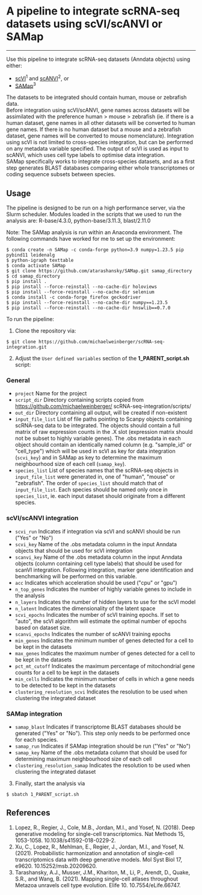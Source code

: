 # A pipeline to integrate scRNA-seq datasets using scVI/scANVI or SAMap
---
Use this pipeline to integrate scRNA-seq datasets (Anndata objects) using either:
- [scVI](https://docs.scvi-tools.org/en/stable/user_guide/models/scvi.html)<sup>1</sup> and [scANVI](https://docs.scvi-tools.org/en/stable/user_guide/models/scanvi.html)<sup>2</sup>, or
- [SAMap](https://github.com/atarashansky/SAMap?tab=readme-ov-file)<sup>3</sup>

The datasets to be integrated should contain human, mouse or zebrafish data. <br>
Before integration using scVI/scANVI, gene names across datasets will be assimilated with the preference human > mouse > zebrafish (ie. if there is a human dataset, gene names in all other datasets will be converted to human gene names. If there is no human dataset but a mouse and a zebrafish dataset, gene names will be converted to mouse nomenclature). Integration using scVI is not limited to cross-species integration, but can be performed on any metadata variable specified. The output of scVI is used as input to scANVI, which uses cell type labels to optimise data integration. <br>
SAMap specifically works to integrate cross-species datasets, and as a first step generates BLAST databases comparing either whole transcriptomes or coding sequence subsets between species.


## Usage

The pipeline is designed to be run on a high performance server, via the Slurm scheduler. Modules loaded in the scripts that we used to run the analysis are:
R-base/4.3.0, python-base/3.11.3,  blast/2.11.0

Note: The SAMap analysis is run within an Anaconda environment. The following commands have worked for me to set up the environment:
```
$ conda create -n SAMap -c conda-forge python=3.9 numpy=1.23.5 pip pybind11 leidenalg
$ python-igraph texttable
$ conda activate SAMap
$ git clone https://github.com/atarashansky/SAMap.git samap_directory
$ cd samap_directory
$ pip install .
$ pip install --force-reinstall --no-cache-dir holoviews
$ pip install --force-reinstall --no-cache-dir selenium
$ conda install -c conda-forge firefox geckodriver
$ pip install --force-reinstall --no-cache-dir numpy==1.23.5
$ pip install --force-reinstall --no-cache-dir hnswlib==0.7.0
```

To run the pipeline:

1. Clone the repository via:
```
$ git clone https://github.com/michaelweinberger/scRNA-seq-integration.git
```
   
2. Adjust the `User defined variables` section of the **1_PARENT_script.sh** script:
### General
- `project`   Name for the project
- `script_dir`   Directory containing scripts copied from https://github.com/michaelweinberger/ scRNA-seq-integration/scripts/
- `out_dir`   Directory containing all output, will be created if non-existent
- `input_file_list`   List of file paths pointing to Scanpy objects containing scRNA-seq data to be integrated. The objects should contain a full matrix of raw expression counts in the .X slot (expression matrix should not be subset to highly variable genes). The .obs metadata in each object should contain an identically named column (e.g. "sample_id" or "cell_type") which will be used in scVI as key for data integration (`scvi_key`) and in SAMap as key to determine the maximum neighbourhood size of each cell (`samap_key`).
- `species_list`   List of species names that the scRNA-seq objects in  `input_file_list` were generated in, one of "human", "mouse" or "zebrafish". The order of `species_list` should match that of `input_file_list`. Each species should be named only once in `species_list`, ie. each input dataset should originate from a different species.

### scVI/scANVI integration
- `scvi_run`   Indicates if integration via scVI and scANVI should be run ("Yes" or "No")
- `scvi_key`   Name of the .obs metadata column in the input Anndata objects that should be used for scVI integration
- `scanvi_key`  Name of the .obs metadata column in the input Anndata objects (column containing cell type labels) that should be used for scanVI integration. Following integration, marker gene identification and benchmarking will be performed on this variable.
- `acc`   Indicates which acceleration should be used ("cpu" or "gpu")
- `n_top_genes`   Indicates the number of highly variable genes to include in the analysis
- `n_layers`   Indicates the number of hidden layers to use for the scVI model
- `n_latent`   Indicates the dimensionality of the latent space
- `scvi_epochs`   Indicates the number of scVI training epochs. If set to "auto", the scVI algorithm will estimate the optimal number of epochs based on dataset size.
- `scanvi_epochs`   Indicates the number of scANVI training epochs
- `min_genes`   Indicates the minimum number of genes detected for a cell to be kept in the datasets
- `max_genes`   Indicates the maximum number of genes detected for a cell to be kept in the datasets
- ` pct_mt_cutoff `   Indicates the maximum percentage of mitochondrial gene counts for a cell to be kept in the datasets
- `min_cells`   Indicates the minimum number of cells in which a gene needs to be detected to be kept in the datasets
- `clustering_resolution_scvi`   Indicates the resolution to be used when clustering the integrated dataset

### SAMap integration
- `samap_blast`   Indicates if transcriptome BLAST databases should be generated ("Yes" or "No"). This step only needs to be performed once for each species.
- `samap_run`   Indicates if SAMap integration should be run ("Yes" or "No")
- `samap_key`   Name of the .obs metadata column that should be used for determining maximum neighbourhood size of each cell
- `clustering_resolution_samap`   Indicates the resolution to be used when clustering the integrated dataset

3. Finally, start the analysis via
```
$ sbatch 1_PARENT_script.sh
```

## References
1.	Lopez, R., Regier, J., Cole, M.B., Jordan, M.I., and Yosef, N. (2018). Deep generative modeling for single-cell transcriptomics. Nat Methods 15, 1053-1058. 10.1038/s41592-018-0229-2.
2.	Xu, C., Lopez, R., Mehlman, E., Regier, J., Jordan, M.I., and Yosef, N. (2021). Probabilistic harmonization and annotation of single-cell transcriptomics data with deep generative models. Mol Syst Biol 17, e9620. 10.15252/msb.20209620.
3.	Tarashansky, A.J., Musser, J.M., Khariton, M., Li, P., Arendt, D., Quake, S.R., and Wang, B. (2021). Mapping single-cell atlases throughout Metazoa unravels cell type evolution. Elife 10. 10.7554/eLife.66747.


